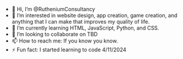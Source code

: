 - 👋 Hi, I’m @RutheniumConsultancy
- 👀 I’m interested in website design, app creation, game creation, and anything that I can make that improves my quality of life.
- 🌱 I’m currently learning HTML, JavaScript, Python, and CSS.
- 💞️ I’m looking to collaborate on TBD
- 📫 How to reach me: If you know you know.
- ⚡ Fun fact: I started learning to code 4/11/2024

<!---
RutheniumConsultancy/RutheniumConsultancy is a ✨ special ✨ repository because its `README.md` (this file) appears on your GitHub profile.
You can click the Preview link to take a look at your changes.
--->

